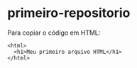 # primeiro-repositorio

Para copiar o código em HTML:
```
<html>
  <h1>Meu primeiro arquivo HTML</h1>
</html>
```
